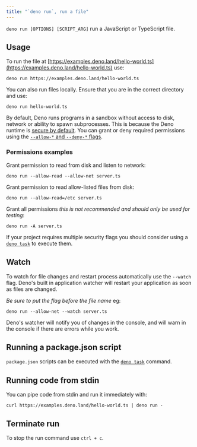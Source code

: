 ```yaml
---
title: "`deno run`, run a file"
---
```


`deno run [OPTIONS] [SCRIPT_ARG]` run a JavaScript or TypeScript file.

## Usage

To run the file at
[https://examples.deno.land/hello-world.ts](https://examples.deno.land/hello-world.ts)
use:

```console
deno run https://examples.deno.land/hello-world.ts
```

You can also run files locally. Ensure that you are in the correct directory and
use:

```console
deno run hello-world.ts
```

By default, Deno runs programs in a sandbox without access to disk, network or
ability to spawn subprocesses. This is because the Deno runtime is
[secure by default](/runtime/manual/runtime/permission_apis). You can grant or
deny required permissions using the
[`--allow-*` and `--deny-*` flags](/runtime/manual/basics/permissions).

### Permissions examples

Grant permission to read from disk and listen to network:

```console
deno run --allow-read --allow-net server.ts
```

Grant permission to read allow-listed files from disk:

```console
deno run --allow-read=/etc server.ts
```

Grant all permissions _this is not recommended and should only be used for
testing_:

```console
deno run -A server.ts
```

If your project requires multiple security flags you should consider using a
[`deno task`](./task_runner) to execute them.

## Watch

To watch for file changes and restart process automatically use the `--watch`
flag. Deno's built in application watcher will restart your application as soon
as files are changed.

_Be sure to put the flag before the file name_ eg:

```console
deno run --allow-net --watch server.ts
```

Deno's watcher will notify you of changes in the console, and will warn in the
console if there are errors while you work.

## Running a package.json script

`package.json` scripts can be executed with the [`deno task`](./task_runner)
command.

## Running code from stdin

You can pipe code from stdin and run it immediately with:

```console
curl https://examples.deno.land/hello-world.ts | deno run -
```

## Terminate run

To stop the run command use `ctrl + c`.
